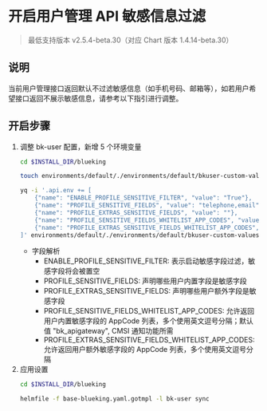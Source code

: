 # 开启用户管理 API 敏感信息过滤

> 最低支持版本 v2.5.4-beta.30（对应 Chart 版本 1.4.14-beta.30）

## 说明

当前用户管理接口返回默认不过滤敏感信息（如手机号码、邮箱等），如若用户希望接口返回不展示敏感信息，请参考以下指引进行调整。

## 开启步骤

1. 调整 bk-user 配置，新增 5 个环境变量
    ```bash
    cd $INSTALL_DIR/blueking

    touch environments/default/./environments/default/bkuser-custom-values.yaml.gotmpl

    yq -i '.api.env += [
        {"name": "ENABLE_PROFILE_SENSITIVE_FILTER", "value": "True"},
        {"name": "PROFILE_SENSITIVE_FIELDS", "value": "telephone,email"},
        {"name": "PROFILE_EXTRAS_SENSITIVE_FIELDS", "value": ""},
        {"name": "PROFILE_SENSITIVE_FIELDS_WHITELIST_APP_CODES", "value": "bk_apigateway"},
        {"name": "PROFILE_EXTRAS_SENSITIVE_FIELDS_WHITELIST_APP_CODES", "value": ""}
    ]' environments/default/./environments/default/bkuser-custom-values.yaml.gotmpl      
    ```
    - 字段解析
        - ENABLE_PROFILE_SENSITIVE_FILTER: 表示启动敏感字段过滤，敏感字段将会被置空
        - PROFILE_SENSITIVE_FIELDS: 声明哪些用户内置字段是敏感字段
        - PROFILE_EXTRAS_SENSITIVE_FIELDS: 声明哪些用户额外字段是敏感字段
        - PROFILE_SENSITIVE_FIELDS_WHITELIST_APP_CODES: 允许返回用户内置敏感字段的 AppCode 列表，多个使用英文逗号分隔；默认值 "bk_apigateway", CMSI 通知功能所需
        - PROFILE_EXTRAS_SENSITIVE_FIELDS_WHITELIST_APP_CODES: 允许返回用户额外敏感字段的 AppCode 列表，多个使用英文逗号分隔
2. 应用设置
    ```bash
    cd $INSTALL_DIR/blueking

    helmfile -f base-blueking.yaml.gotmpl -l bk-user sync
    ```